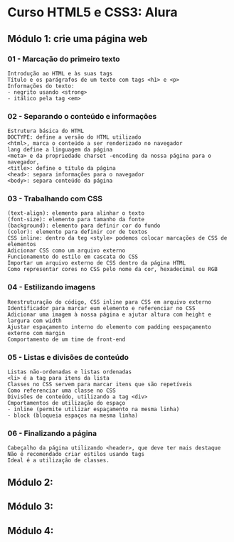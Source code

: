 # Curso HTML5 e CSS3: Alura

## Módulo 1: crie uma página web

### 01 - Marcação do primeiro texto
    Introdução ao HTML e às suas tags
    Título e os parágrafos de um texto com tags <h1> e <p>
    Informações do texto:
    - negrito usando <strong>
    - itálico pela tag <em>
### 02 - Separando o conteúdo e informações
    Estrutura básica do HTML
    DOCTYPE: define a versão do HTML utilizado
    <html>, marca o conteúdo a ser renderizado no navegador
    lang define a linguagem da página
    <meta> e da propriedade charset -encoding da nossa página para o navegador,
    <title>: define o título da página
    <head>: separa informações para o navegador
    <body>: separa conteúdo da página
### 03 - Trabalhando com CSS
    (text-align): elemento para alinhar o texto
    (font-size): elemento para tamanho da fonte
    (background): elemento para definir cor do fundo
    (color): elemento para definir cor de textos
    CSS inline: dentro da teg <style> podemos colocar marcações de CSS de elementos 
    Adicionar CSS como um arquivo externo
    Funcionamento do estilo em cascata do CSS
    Importar um arquivo externo de CSS dentro da página HTML
    Como representar cores no CSS pelo nome da cor, hexadecimal ou RGB
### 04 - Estilizando imagens
    Reestruturação do código, CSS inline para CSS em arquivo externo
    Identificador para marcar eum elemento e referenciar no CSS
    Adicionar uma imagem à nossa página e ajutar altura com height e largura com width
    Ajustar espaçamento interno do elemento com padding eespaçamento externo com margin
    Comportamento de um time de front-end
### 05 - Listas e divisões de conteúdo
    Listas não-ordenadas e listas ordenadas
    <li> é a tag para itens da lista
    Classes no CSS servem para marcar itens que são repetíveis
    Como referenciar uma classe no CSS
    Divisões de conteúdo, utilizando a tag <div>
    Cmportamentos de utilização do espaço
    - inline (permite utilizar espaçamento na mesma linha)
    - block (bloqueia espaços na mesma linha)
### 06 - Finalizando a página
    Cabeçalho da página utilizando <header>, que deve ter mais destaque
    Não é recomendado criar estilos usando tags
    Ideal é a utilização de classes.

## Módulo 2:


## Módulo 3:
## Módulo 4:
